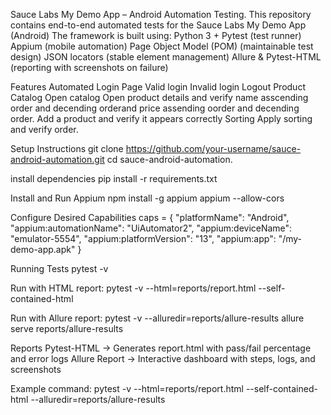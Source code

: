 Sauce Labs My Demo App – Android Automation Testing.
This repository contains end-to-end automated tests for the Sauce Labs My Demo App (Android)
The framework is built using:
Python 3 + Pytest (test runner)
Appium (mobile automation)
Page Object Model (POM) (maintainable test design)
JSON locators (stable element management)
Allure & Pytest-HTML (reporting with screenshots on failure)

Features Automated
Login Page
Valid login
Invalid login
Logout
Product Catalog
Open catalog
Open product details and verify name asscending order and decending orderand price assending oorder and decending order.
Add a product and verify it appears correctly
Sorting
Apply sorting and verify order.

Setup Instructions
git clone https://github.com/your-username/sauce-android-automation.git
cd sauce-android-automation.

install dependencies 
pip install -r requirements.txt

Install and Run Appium
npm install -g appium
appium --allow-cors

Configure Desired Capabilities
caps = {
    "platformName": "Android",
    "appium:automationName": "UiAutomator2",
    "appium:deviceName": "emulator-5554",
    "appium:platformVersion": "13",
    "appium:app": "<path-to-apk>/my-demo-app.apk"
}

Running Tests
pytest -v

Run with HTML report:
pytest -v --html=reports/report.html --self-contained-html


Run with Allure report:
pytest -v --alluredir=reports/allure-results
allure serve reports/allure-results

Reports
Pytest-HTML → Generates report.html with pass/fail percentage and error logs
Allure Report → Interactive dashboard with steps, logs, and screenshots

Example command:
pytest -v --html=reports/report.html --self-contained-html --alluredir=reports/allure-results

